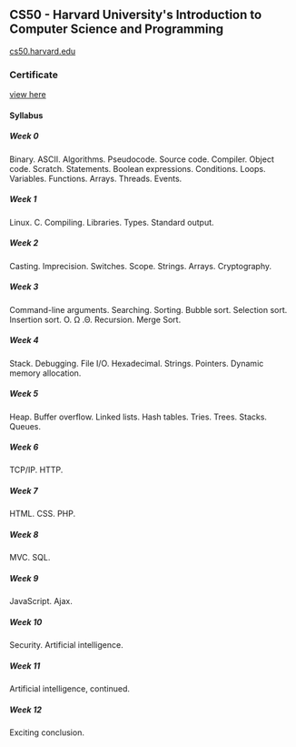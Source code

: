 ## CS50 - Harvard University's Introduction to Computer Science and Programming 
[cs50.harvard.edu](http://www.cs50.harvard.edu)

### Certificate

[view here](https://courses.edx.org/certificates/5bf88c2c83f1408386c9d4995981cfb9)

#### Syllabus

##### Week 0

Binary. ASCII. Algorithms. Pseudocode. Source code. Compiler. Object code. Scratch. Statements. Boolean expressions. Conditions. Loops. Variables. Functions. Arrays. Threads. Events.

##### Week 1

Linux. C. Compiling. Libraries. Types. Standard output.

##### Week 2

Casting. Imprecision. Switches. Scope. Strings. Arrays. Cryptography.

##### Week 3

Command-line arguments. Searching. Sorting. Bubble sort. Selection sort. Insertion sort. O. Ω .Θ. Recursion. Merge Sort.

##### Week 4

Stack. Debugging. File I/O. Hexadecimal. Strings. Pointers. Dynamic memory allocation.

##### Week 5

Heap. Buffer overflow. Linked lists. Hash tables. Tries. Trees. Stacks. Queues.

##### Week 6

TCP/IP. HTTP. 

##### Week 7

HTML. CSS. PHP.

##### Week 8

MVC. SQL.

##### Week 9

JavaScript. Ajax.

##### Week 10

Security. Artificial intelligence.

##### Week 11

Artificial intelligence, continued.

##### Week 12

Exciting conclusion.
